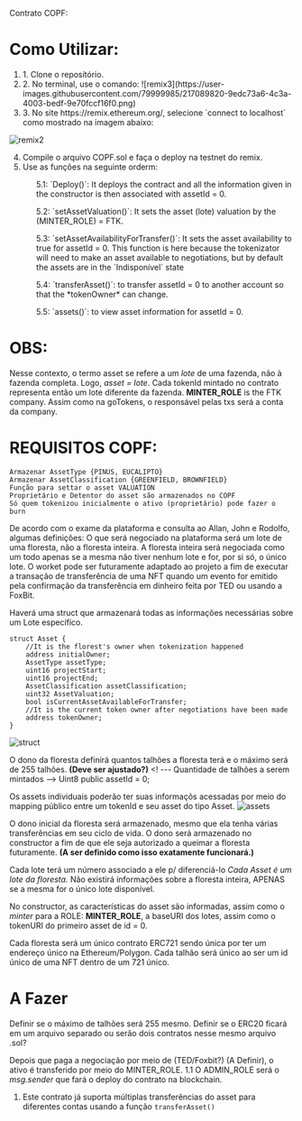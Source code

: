Contrato COPF:

# Como Utilizar:
<ol>
<li>1. Clone o reposítório.</li>
<li> 2. No terminal, use o comando:
![remix3](https://user-images.githubusercontent.com/79999985/217089820-9edc73a6-4c3a-4003-bedf-9e70fccf16f0.png)
<li> 3. No site https://remix.ethereum.org/, selecione `connect to localhost` como mostrado na imagem abaixo: </li>
</ol>

![remix2](https://user-images.githubusercontent.com/79999985/217088827-f0e2ec6d-1b7b-449c-b82b-80609eeba846.png)

4. Compile o arquivo COPF.sol e faça o deploy na testnet do remix.
5. Use as funções na seguinte orderm:
<ol>
<ul> 5.1: `Deploy()`: It deploys the contract and all the information given in the constructor is then associated with assetId = 0. </ul>
<ul> 5.2: `setAssetValuation()`:  It sets the asset (lote) valuation by the (MINTER_ROLE) = FTK. </ul>
<ul> 5.3: `setAssetAvailabilityForTransfer()`: It sets the asset availability to true for assetId = 0.
This function is here because the tokenizator will need to make an asset available to negotiations, but by default the assets are in the `Indisponível` state </ul>
<ul> 5.4: `transferAsset()`: to transfer assetId = 0 to another account so that the *tokenOwner* can change. </ul>
<ul> 5.5: `assets()`: to view asset information for assetId = 0. </ul>
</ol>

# OBS:
Nesse contexto, o termo asset se refere a um *lote* de uma fazenda, não à fazenda completa. Logo, *asset = lote*.
Cada tokenId mintado no contrato representa então um lote diferente da fazenda.
**MINTER_ROLE** is the FTK company. Assim como na goTokens, o responsável pelas txs será a conta da company. 

# REQUISITOS COPF:
```
Armazenar AssetType {PINUS, EUCALIPTO}
Armazenar AssetClassification {GREENFIELD, BROWNFIELD}
Função para settar o asset VALUATION
Proprietário e Detentor do asset são armazenados no COPF
Só quem tokenizou inicialmente o ativo (proprietário) pode fazer o burn
```

De acordo com o exame da plataforma e consulta ao Allan, John e Rodolfo, algumas definições:
O que será negociado na plataforma será um lote de uma floresta, não a floresta inteira.
A floresta inteira será negociada como um todo apenas se a mesma não tiver nenhum lote e for, por si só, o único lote.
O worket pode ser futuramente adaptado ao projeto a fim de executar a transação de transferência de uma NFT quando um evento for emitido pela confirmação da transferência em dinheiro feita por TED ou usando a FoxBit.

Haverá uma struct que armazenará todas as informações necessárias sobre um Lote específico. 
```
struct Asset {
    //It is the florest's owner when tokenization happened
    address initialOwner;
    AssetType assetType;
    uint16 projectStart;
    uint16 projectEnd;
    AssetClassification assetClassification;
    uint32 AssetValuation;
    bool isCurrentAssetAvailableForTransfer;
    //It is the current token owner after negotiations have been made
    address tokenOwner;
}
```

![struct](https://user-images.githubusercontent.com/79999985/216133976-41b8cfff-b443-4bfe-9f2b-f6db12c7a6f8.png)

O dono da floresta definirá quantos talhões a floresta terá e o máximo será de 255 talhões. **(Deve ser ajustado?)**
<! --- Quantidade de talhões a serem mintados -->
Uint8 public assetId = 0;

Os assets individuais poderão ter suas informaçõs acessadas por meio do mapping público entre um tokenId e seu asset do tipo Asset.
![assets](https://user-images.githubusercontent.com/79999985/216135099-fc5c3be5-fc71-497e-99f0-e933a3cabd44.png)

O dono inicial da floresta será armazenado, mesmo que ela tenha várias transferências em seu ciclo de vida. O dono será armazenado no constructor a fim de que ele seja autorizado a queimar a floresta futuramente. **(A ser definido como isso exatamente funcionará.)**

Cada lote terá um número associado a ele p/ diferenciá-lo
*Cada Asset é um lote da floresta.* Não existirá informações sobre a floresta inteira, APENAS se a mesma for o único lote disponível.



No constructor, as características do asset são informadas, assim como o *minter* para a ROLE: **MINTER_ROLE**, a baseURI dos lotes, assim como o tokenURI do primeiro asset de id = 0. 

Cada floresta será um único contrato ERC721 sendo única por ter um endereço único na Ethereum/Polygon. Cada talhão será único ao ser um id único de uma NFT dentro de um 721 único.

# A Fazer 
Definir se o máximo de talhões será 255 mesmo.
Definir se o ERC20 ficará em um arquivo separado ou serão dois contratos nesse mesmo arquivo .sol?

Depois que paga a negociação por meio de (TED/Foxbit?) (A Definir), o ativo é transferido por meio do MINTER_ROLE.
1.1 O ADMIN_ROLE será o *msg.sender* que fará o deploy do contrato na blockchain.
1. Este contrato já suporta múltiplas transferências do asset para diferentes contas usando a função `transferAsset()`
